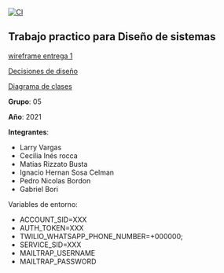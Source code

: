 [![CI](https://github.com/dds-utn/2021-mi-no-grupo_05/actions/workflows/githubActions.yml/badge.svg)](https://github.com/dds-utn/2021-mi-no-grupo_05/actions/workflows/githubActions.yml)


## **Trabajo practico para Diseño de sistemas**

[wireframe entrega 1](https://drive.google.com/drive/u/0/folders/1sS7vtZ0IF7yYWDP2bHMV7URM0AXAM42r)  

[Decisiones de diseño](https://docs.google.com/document/d/1tiVJ2-eRE2DF3YTbqpE26BZDL5_okTDb/edit)

[Diagrama de clases](https://lucid.app/lucidchart/7b5d4e9d-b17d-4e58-a95a-a62dd2fa21e2/edit?page=0_0#)

**Grupo**: 05

**Año**: 2021

**Integrantes**:
- Larry Vargas
- Cecilia Inés rocca
- Matias Rizzato Busta
- Ignacio Hernan Sosa Celman
- Pedro Nicolas Bordon
- Gabriel Bori


Variables de entorno:

- ACCOUNT_SID=XXX
- AUTH_TOKEN=XXX
- TWILIO_WHATSAPP_PHONE_NUMBER=+000000;
- SERVICE_SID=XXX
- MAILTRAP_USERNAME
- MAILTRAP_PASSWORD